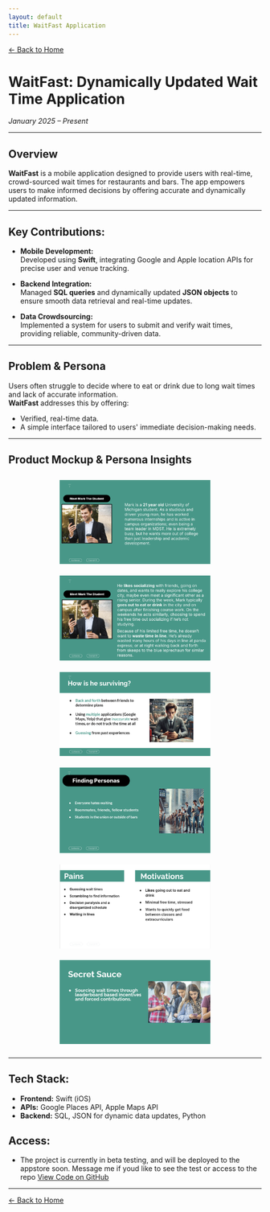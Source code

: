 ```yaml
---
layout: default
title: WaitFast Application
---
```


[← Back to Home](../index.html)

# WaitFast: Dynamically Updated Wait Time Application  
*January 2025 – Present*

---

## Overview

**WaitFast** is a mobile application designed to provide users with real-time, crowd-sourced wait times for restaurants and bars. The app empowers users to make informed decisions by offering accurate and dynamically updated information.

---

## Key Contributions:
- **Mobile Development:**  
  Developed using **Swift**, integrating Google and Apple location APIs for precise user and venue tracking.

- **Backend Integration:**  
  Managed **SQL queries** and dynamically updated **JSON objects** to ensure smooth data retrieval and real-time updates.

- **Data Crowdsourcing:**  
  Implemented a system for users to submit and verify wait times, providing reliable, community-driven data.

---

## Problem & Persona

Users often struggle to decide where to eat or drink due to long wait times and lack of accurate information.  
**WaitFast** addresses this by offering:
- Verified, real-time data.
- A simple interface tailored to users' immediate decision-making needs.

---

## Product Mockup & Persona Insights

<div style="text-align: center;">
  <!-- Sliding bar using basic HTML -->
  <div class="slider">
    <img src="../assets/images/persona1.png" alt="Customer Persona 1" width="300px" style="margin: 10px;">
    <img src="../assets/images/im3.png" alt="Customer Persona 2" width="300px" style="margin: 10px;">
    <img src="../assets/images/im1.png" alt="Customer Persona 2" width="300px" style="margin: 10px;">
    <img src="../assets/images/im2.png" alt="Customer Persona 2" width="300px" style="margin: 10px;">
    <img src="../assets/images/im4.png" alt="Customer Persona 2" width="300px" style="margin: 10px;">
    <img src="../assets/images/im5.png" alt="Customer Persona 2" width="300px" style="margin: 10px;">
  </div>
</div>

---

## Tech Stack:
- **Frontend:** Swift (iOS)
- **APIs:** Google Places API, Apple Maps API
- **Backend:** SQL, JSON for dynamic data updates, Python 

## Access:
- The project is currently in beta testing, and will be deployed to the appstore soon. Message me if youd like to see the test or access to the repo
[View Code on GitHub](https://github.com/TiernanJesrani/WaitFast)

---

[← Back to Home](../index.html)